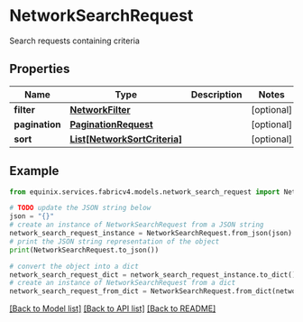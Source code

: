 # NetworkSearchRequest

Search requests containing criteria

## Properties

Name | Type | Description | Notes
------------ | ------------- | ------------- | -------------
**filter** | [**NetworkFilter**](NetworkFilter.md) |  | [optional] 
**pagination** | [**PaginationRequest**](PaginationRequest.md) |  | [optional] 
**sort** | [**List[NetworkSortCriteria]**](NetworkSortCriteria.md) |  | [optional] 

## Example

```python
from equinix.services.fabricv4.models.network_search_request import NetworkSearchRequest

# TODO update the JSON string below
json = "{}"
# create an instance of NetworkSearchRequest from a JSON string
network_search_request_instance = NetworkSearchRequest.from_json(json)
# print the JSON string representation of the object
print(NetworkSearchRequest.to_json())

# convert the object into a dict
network_search_request_dict = network_search_request_instance.to_dict()
# create an instance of NetworkSearchRequest from a dict
network_search_request_from_dict = NetworkSearchRequest.from_dict(network_search_request_dict)
```
[[Back to Model list]](../README.md#documentation-for-models) [[Back to API list]](../README.md#documentation-for-api-endpoints) [[Back to README]](../README.md)


